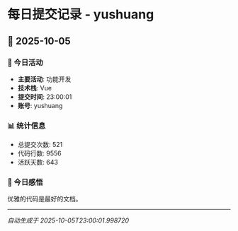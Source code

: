 # 每日提交记录 - yushuang

## 📅 2025-10-05

### 🎯 今日活动
- **主要活动**: 功能开发
- **技术栈**: Vue
- **提交时间**: 23:00:01
- **账号**: yushuang

### 📊 统计信息
- 总提交次数: 521
- 代码行数: 9556
- 活跃天数: 643

### 💭 今日感悟
优雅的代码是最好的文档。

---
*自动生成于 2025-10-05T23:00:01.998720*
